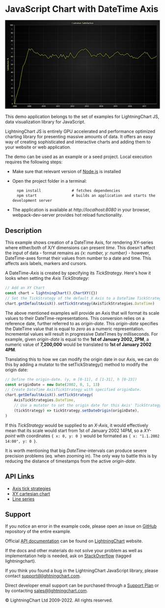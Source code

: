 # JavaScript Chart with DateTime Axis

![JavaScript Chart with DateTime Axis](dateTimeAxis-darkGold.png)

This demo application belongs to the set of examples for LightningChart JS, data visualization library for JavaScript.

LightningChart JS is entirely GPU accelerated and performance optimized charting library for presenting massive amounts of data. It offers an easy way of creating sophisticated and interactive charts and adding them to your website or web application.

The demo can be used as an example or a seed project. Local execution requires the following steps:

-   Make sure that relevant version of [Node.js](https://nodejs.org/en/download/) is installed
-   Open the project folder in a terminal:

          npm install              # fetches dependencies
          npm start                # builds an application and starts the development server

-   The application is available at _http://localhost:8080_ in your browser, webpack-dev-server provides hot reload functionality.


## Description

This example shows creation of a DateTime Axis, for rendering XY-series where either/both of X/Y dimensions can present _time_. This doesn't affect the input of data - format remains as _{x: number, y: number}_ - however, DateTime-axes format their values from number to a date and time. This affects axis labels, markers and cursors.

A DateTime-_Axis_ is created by specifying its _TickStrategy_. Here's how it looks when setting the _Axis TickStrategy_:

```javascript
// Add an XY Chart
const chart = lightningChart().ChartXY({})
// Set the TickStrategy of the default X Axis to a DateTime TickStrategy
chart.getDefaultAxisX().setTickStrategy(AxisTickStrategies.DateTime)
```

The above mentioned examples will provide an Axis that will format its scale values to their DateTime-representations. This conversion relies on a reference date, further referred to as _origin-date_. This _origin-date_ specifies the DateTime value that is equal to _zero_ as a numeric representation. Incremental values will result in progressive DateTimes by milliseconds. For example, given _origin-date_ is equal to the **1st of January 2002, 2PM**, a numeric value of **7,200,000** would be translated to **1st of January 2002 4PM**.

Translating this to how we can modify the origin date in our Axis, we can do this by adding a mutator to the setTickStrategy() method to modify the origin date:

```javascript
// Define the origin-date. (y, m [0-11], d [1-31], h [0-23])
const originDate = new Date(2002, 0, 1, 13)
// Create DateTime AxisTickStrategy with specified originDate.
chart.getDefaultAxisX().setTickStrategy(
    AxisTickStrategies.DateTime,
    // Use a mutator to set the origin date for this Axis' TickStrategy
    (tickStrategy) => tickStrategy.setDateOrigin(originDate),
)
```

If this _TickStrategy_ would be supplied to an _X-Axis_, it would effectively mean that its scale would start from 1st of January 2002 14PM, so a _XY-point_ with coordinates `{ x: 0, y: 0 }` would be formated as `{ x: "1.1.2002 14:00", y: 0 }`.

It is worth mentioning that big _DateTime_-intervals can produce severe precision problems (eq. when zooming in). The only way to battle this is by reducing the distance of timestamps from the active _origin-date_.


## API Links

* [Axis tick strategies]
* [XY cartesian chart]
* [Line series]


## Support

If you notice an error in the example code, please open an issue on [GitHub][0] repository of the entire example.

Official [API documentation][1] can be found on [LightningChart][2] website.

If the docs and other materials do not solve your problem as well as implementation help is needed, ask on [StackOverflow][3] (tagged lightningchart).

If you think you found a bug in the LightningChart JavaScript library, please contact support@lightningchart.com.

Direct developer email support can be purchased through a [Support Plan][4] or by contacting sales@lightningchart.com.

[0]: https://github.com/Arction/
[1]: https://lightningchart.com/lightningchart-js-api-documentation/
[2]: https://lightningchart.com
[3]: https://stackoverflow.com/questions/tagged/lightningchart
[4]: https://lightningchart.com/support-services/

© LightningChart Ltd 2009-2022. All rights reserved.


[Axis tick strategies]: https://lightningchart.com/lightningchart-js-api-documentation/v4.0.0/variables/AxisTickStrategies.html
[XY cartesian chart]: https://lightningchart.com/lightningchart-js-api-documentation/v4.0.0/classes/ChartXY.html
[Line series]: https://lightningchart.com/lightningchart-js-api-documentation/v4.0.0/classes/LineSeries.html

